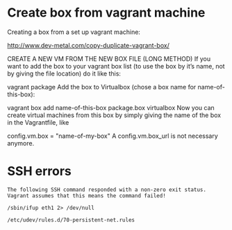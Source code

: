 # Create box from vagrant machine

Creating a box from a set up vagrant machine:

http://www.dev-metal.com/copy-duplicate-vagrant-box/


CREATE A NEW VM FROM THE NEW BOX FILE (LONG METHOD)
If you want to add the box to your vagrant box list (to use the box by it’s name, not by giving the file location) do it like this:

vagrant package
Add the box to Virtualbox (chose a box name for name-of-this-box):

vagrant box add name-of-this-box package.box virtualbox
Now you can create virtual machines from this box by simply giving the name of the box in the Vagrantfile, like

config.vm.box = "name-of-my-box"
A config.vm.box_url is not necessary anymore.


# SSH errors

```
The following SSH command responded with a non-zero exit status.
Vagrant assumes that this means the command failed!

/sbin/ifup eth1 2> /dev/null
```


    /etc/udev/rules.d/70-persistent-net.rules
